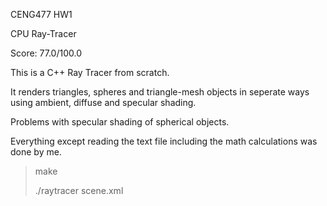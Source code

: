 CENG477 HW1

CPU Ray-Tracer

Score: 77.0/100.0

This is a C++ Ray Tracer from scratch.

It renders triangles, spheres and triangle-mesh objects in seperate ways using ambient, diffuse and specular shading.

Problems with specular shading of spherical objects. 

Everything except reading the text file including the math calculations was done by me.

>make
>
>./raytracer scene.xml
